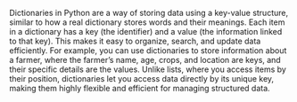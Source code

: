 Dictionaries in Python are a way of storing data using a key-value structure, similar to how a real dictionary stores words and their meanings. 
Each item in a dictionary has a key (the identifier) and a value (the information linked to that key). This makes it easy to organize, search, and update data efficiently.
For example, you can use dictionaries to store information about a farmer, where the farmer’s name, age, crops, and location are keys, and their specific details are the values. 
Unlike lists, where you access items by their position, dictionaries let you access data directly by its unique key, making them highly flexible and efficient for managing structured data.
